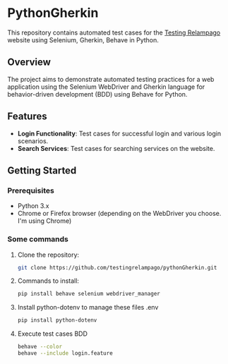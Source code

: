# PythonGherkin

This repository contains automated test cases for the [Testing Relampago](https://www.testingrelampago.com) website using Selenium, Gherkin, Behave in Python.

## Overview

The project aims to demonstrate automated testing practices for a web application using the Selenium WebDriver and Gherkin language for behavior-driven development (BDD) using Behave for Python.

## Features

- **Login Functionality**: Test cases for successful login and various login scenarios.
- **Search Services**: Test cases for searching services on the website.

## Getting Started

### Prerequisites

- Python 3.x
- Chrome or Firefox browser (depending on the WebDriver you choose. I'm using Chrome)

### Some commands

1. Clone the repository:

   ```bash
   git clone https://github.com/testingrelampago/pythonGherkin.git

2. Commands to install:

   ```bash
   pip install behave selenium webdriver_manager

3. Install python-dotenv to manage these files .env

   ```bash
   pip install python-dotenv

4. Execute test cases BDD

   ```bash
   behave --color
   behave --include login.feature